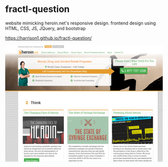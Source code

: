 # fractl-question
website mimicking heroin.net's responsive design. frontend design using HTML, CSS, JS, JQuery, and bootstrap

https://harrison1.github.io/fractl-question/

![Alt text](screenshot1.png)

